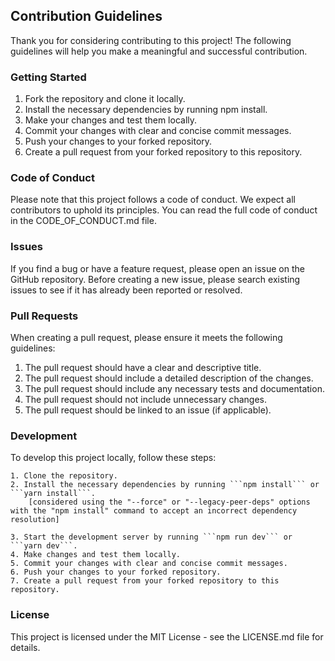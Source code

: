 ## Contribution Guidelines

Thank you for considering contributing to this project! The following guidelines will help you make a meaningful and successful contribution.

### Getting Started

1. Fork the repository and clone it locally.
2. Install the necessary dependencies by running npm install.
3. Make your changes and test them locally.
4. Commit your changes with clear and concise commit messages.
5. Push your changes to your forked repository.
6. Create a pull request from your forked repository to this repository.

### Code of Conduct

Please note that this project follows a code of conduct. We expect all contributors to uphold its principles. You can read the full code of conduct in the CODE_OF_CONDUCT.md file.

### Issues

If you find a bug or have a feature request, please open an issue on the GitHub repository. Before creating a new issue, please search existing issues to see if it has already been reported or resolved.

### Pull Requests

When creating a pull request, please ensure it meets the following guidelines:

1. The pull request should have a clear and descriptive title.
2. The pull request should include a detailed description of the changes.
3. The pull request should include any necessary tests and documentation.
4. The pull request should not include unnecessary changes.
5. The pull request should be linked to an issue (if applicable).

### Development

To develop this project locally, follow these steps:
```
1. Clone the repository.
2. Install the necessary dependencies by running ```npm install``` or ```yarn install```.
    [considered using the "--force" or "--legacy-peer-deps" options with the "npm install" command to accept an incorrect dependency resolution]

3. Start the development server by running ```npm run dev``` or ```yarn dev```.
4. Make changes and test them locally.
5. Commit your changes with clear and concise commit messages.
6. Push your changes to your forked repository.
7. Create a pull request from your forked repository to this repository.

```

### License

This project is licensed under the MIT License - see the LICENSE.md file for details.

